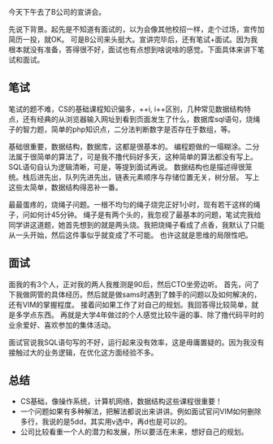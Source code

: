 

今天下午去了B公司的宣讲会。

先说下背景。起先是不知道有面试的，以为会像其他校招一样，走个过场，宣传加简历一投，就OK。
可是B公司来头挺大。宣讲完毕后，还有笔试+面试。因为我根本就没有准备，答得很不好，面试也有点想到啥说啥的感觉。下面具体来讲下笔试和面试。

## 笔试

笔试的题不难，CS的基础课程知识偏多，++i, i++区别，几种常见数据结构特点，还有经典的从浏览器输入网址到看到页面发生了什么，数据库sql语句，烧绳子的智力题，简单的php知识点，二分法判断数字是否存在于数组，等。

基础很重要，数据结构，数据库，这都是很基本的。
编程题做的一塌糊涂。二分法属于很简单的算法了，可是我不撸代码好多天，这种简单的算法都没有写上。
SQL语句自认为逻辑清晰，可是，等提到面试再说。
数据结构也是描述得很笼统。栈后进先出，队列先进先出，链表元素顺序与存储位置无关，树分层。 写上这些太简单，数据结构得恶补一番。

最最蛋疼的，烧绳子问题。一根不均匀的绳子烧完正好1小时，现有若干这样的绳子，问如何计45分钟。
绳子是有两个头的，我忽视了最基本的问题，笔试完我给同学讲这道题，她首先想到的就是两头烧。我把烧绳子看成了点香，我默认了只能从一头开始，然后这件事似乎就变成了不可能。
也许这就是思维的局限性吧。

## 面试
面我的有3个人，正对我的两人我推测是90后，然后CTO坐旁边听。
首先，问了下我做网管的具体经历。然后就是做sams时遇到了棘手的问题以及如何解决的，还有VIM的掌握程度。
接着问如果工作了对自己的规划。我回答得比较简单，就是多学点东西。
再就是大学4年做过的个人感觉比较牛逼的事、除了撸代码平时的业余爱好、喜欢参加的集体活动。
 

面试官说我SQL语句写的不好，运行起来没有效率，这是毋庸置疑的。因为我没有接触过大的业务逻辑，在优化这方面经验不多。

## 总结
- CS基础，像操作系统，计算机网络，数据结构这些课程很重要！ 
- 一个问题如果有多种解法，把解法都说出来讲讲。例如面试官问VIM如何删除多行，我说的是5dd，其实用v选中，再d也是可以的。
- 公司比较看重一个人的潜力和发展，所以要活在未来，想好自己的规划。



